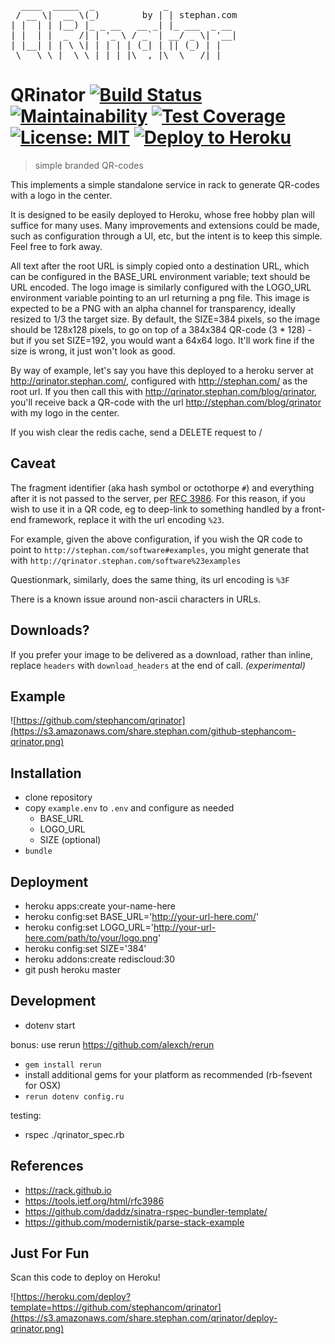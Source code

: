 <pre>
  ____  _____  _             _             
 / __ \|  __ \(_)        by | | stephan.com           
| |  | | |__) |_ _ __   __ _| |_ ___  _ __ 
| |  | |  _  /| | '_ \ / _` | __/ _ \| '__|
| |__| | | \ \| | | | | (_| | || (_) | |   
 \___\_\_|  \_\_|_| |_|\__,_|\__\___/|_|   
</pre>

# QRinator [![Build Status](https://travis-ci.org/stephancom/qrinator.svg?branch=master)](https://travis-ci.org/stephancom/qrinator) [![Maintainability](https://api.codeclimate.com/v1/badges/a9fb9cae21beb6650c4f/maintainability)](https://codeclimate.com/github/stephancom/qrinator/maintainability) [![Test Coverage](https://api.codeclimate.com/v1/badges/a9fb9cae21beb6650c4f/test_coverage)](https://codeclimate.com/github/stephancom/qrinator/test_coverage) [![License: MIT](https://img.shields.io/badge/License-MIT-yellow.svg)](https://opensource.org/licenses/MIT) [![Deploy to Heroku](https://www.herokucdn.com/deploy/button.png)](https://heroku.com/deploy)
> simple branded QR-codes

This implements a simple standalone service in rack to generate QR-codes with a logo in the center.

It is designed to be easily deployed to Heroku, whose free hobby plan will suffice for many uses.  Many improvements and extensions could be made, such as configuration through a UI, etc, but the intent is to keep this simple.  Feel free to fork away.

All text after the root URL is simply copied onto a destination URL, which can be configured in the BASE_URL environment variable; text should be URL encoded.  The logo image is similarly configured with the LOGO_URL environment variable pointing to an url returning a png file.  This image is expected to be a PNG with an alpha channel for transparency, ideally resized to 1/3 the target size.  By default, the SIZE=384 pixels, so the image should be 128x128 pixels, to go on top of a 384x384 QR-code (3 * 128) - but if you set SIZE=192, you would want a 64x64 logo.  It'll work fine if the size is wrong, it just won't look as good.

By way of example, let's say you have this deployed to a heroku server at http://qrinator.stephan.com/, configured with http://stephan.com/ as the root url.  If you then call this with http://qrinator.stephan.com/blog/qrinator, you'll receive back a QR-code with the url http://stephan.com/blog/qrinator with my logo in the center.

If you wish clear the redis cache, send a DELETE request to /

Caveat
------

The fragment identifier (aka hash symbol or octothorpe `#`) and everything after it is not passed to the server, per [RFC 3986](https://tools.ietf.org/html/rfc3986).  For this reason, if you wish to use it in a QR code, eg to deep-link to something handled by a front-end framework, replace it with the url encoding `%23`.

For example, given the above configuration, if you wish the QR code to point to `http://stephan.com/software#examples`, you might generate that with `http://qrinator.stephan.com/software%23examples`

Questionmark, similarly, does the same thing, its url encoding is `%3F`

There is a known issue around non-ascii characters in URLs.

Downloads?
----------

If you prefer your image to be delivered as a download, rather than inline, replace `headers` with `download_headers` at the end of call.  _(experimental)_

Example
-------

![https://github.com/stephancom/qrinator](https://s3.amazonaws.com/share.stephan.com/github-stephancom-qrinator.png)

Installation
------------

* clone repository
* copy `example.env` to `.env` and configure as needed
  * BASE_URL
  * LOGO_URL
  * SIZE (optional)
* `bundle`

Deployment
----------

* heroku apps:create your-name-here
* heroku config:set BASE_URL='http://your-url-here.com/'
* heroku config:set LOGO_URL='http://your-url-here.com/path/to/your/logo.png'
* heroku config:set SIZE='384'
* heroku addons:create rediscloud:30
* git push heroku master

Development
-----------

* dotenv start

bonus: use rerun https://github.com/alexch/rerun
* `gem install rerun`
* install additional gems for your platform as recommended (rb-fsevent for OSX)
* `rerun dotenv config.ru`

testing:
* rspec ./qrinator_spec.rb

References
----------
* https://rack.github.io
* https://tools.ietf.org/html/rfc3986
* https://github.com/daddz/sinatra-rspec-bundler-template/
* https://github.com/modernistik/parse-stack-example

Just For Fun
------------

Scan this code to deploy on Heroku!

![https://heroku.com/deploy?template=https://github.com/stephancom/qrinator](https://s3.amazonaws.com/share.stephan.com/qrinator/deploy-qrinator.png)
